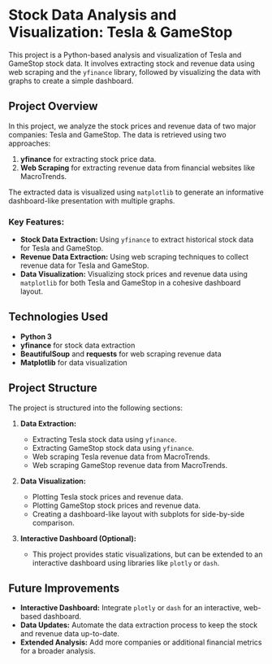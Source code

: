 # Stock Data Analysis and Visualization: Tesla & GameStop

This project is a Python-based analysis and visualization of Tesla and GameStop stock data. It involves extracting stock and revenue data using web scraping and the `yfinance` library, followed by visualizing the data with graphs to create a simple dashboard.

## Project Overview

In this project, we analyze the stock prices and revenue data of two major companies: Tesla and GameStop. The data is retrieved using two approaches:
1. **yfinance** for extracting stock price data.
2. **Web Scraping** for extracting revenue data from financial websites like MacroTrends.

The extracted data is visualized using `matplotlib` to generate an informative dashboard-like presentation with multiple graphs.

### Key Features:
- **Stock Data Extraction:** Using `yfinance` to extract historical stock data for Tesla and GameStop.
- **Revenue Data Extraction:** Using web scraping techniques to collect revenue data for Tesla and GameStop.
- **Data Visualization:** Visualizing stock prices and revenue data using `matplotlib` for both Tesla and GameStop in a cohesive dashboard layout.

## Technologies Used
- **Python 3**
- **yfinance** for stock data extraction
- **BeautifulSoup** and **requests** for web scraping revenue data
- **Matplotlib** for data visualization

## Project Structure
The project is structured into the following sections:

1. **Data Extraction:**
    - Extracting Tesla stock data using `yfinance`.
    - Extracting GameStop stock data using `yfinance`.
    - Web scraping Tesla revenue data from MacroTrends.
    - Web scraping GameStop revenue data from MacroTrends.

2. **Data Visualization:**
    - Plotting Tesla stock prices and revenue data.
    - Plotting GameStop stock prices and revenue data.
    - Creating a dashboard-like layout with subplots for side-by-side comparison.

3. **Interactive Dashboard (Optional):**
    - This project provides static visualizations, but can be extended to an interactive dashboard using libraries like `plotly` or `dash`.

## Future Improvements

- **Interactive Dashboard:** Integrate `plotly` or `dash` for an interactive, web-based dashboard.
- **Data Updates:** Automate the data extraction process to keep the stock and revenue data up-to-date.
- **Extended Analysis:** Add more companies or additional financial metrics for a broader analysis.

